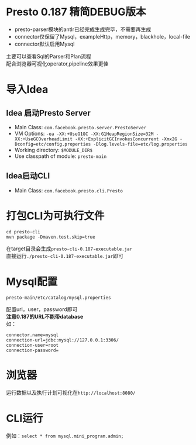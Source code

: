 # Presto 0.187 精简DEBUG版本  
* presto-parser模块的antlr已经完成生成完毕，不需要再生成  
* connector仅保留了Mysql，exampleHttp，memory，blackhole，local-file  
* connector默认启用Mysql  

主要可以查看Sql的Parser和Plan流程  
配合浏览器可视化operator,pipeline效果更佳

# 导入Idea 
## Idea 启动Presto Server  
* Main Class: `com.facebook.presto.server.PrestoServer`  
* VM Options: `-ea -XX:+UseG1GC -XX:G1HeapRegionSize=32M -XX:+UseGCOverheadLimit -XX:+ExplicitGCInvokesConcurrent -Xmx2G -Dconfig=etc/config.properties -Dlog.levels-file=etc/log.properties`
* Working directory: `$MODULE_DIR$`
* Use classpath of module: `presto-main`

## Idea启动CLI
* Main Class: `com.facebook.presto.cli.Presto`

# 打包CLI为可执行文件
```shell script
cd presto-cli
mvn package -Dmaven.test.skip=true
```
在target目录会生成`presto-cli-0.187-executable.jar`  
直接运行`./presto-cli-0.187-executable.jar`即可

# Mysql配置
`presto-main/etc/catalog/mysql.properties`

配置url，user，password即可  
**注意0.187的URL不能带database**    
如：
```
connector.name=mysql
connection-url=jdbc:mysql://127.0.0.1:3306/
connection-user=root
connection-password=
```

# 浏览器
运行数据以及执行计划可视化在`http://localhost:8080/`

# CLI运行
例如：`select * from mysql.mini_program.admin;`


